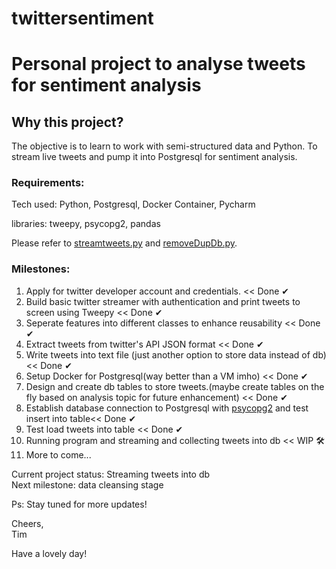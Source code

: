 # twittersentiment
<h1>Personal project to analyse tweets for sentiment analysis</h1>

<h2>Why this project?</h2>
<p>The objective is to learn to work with semi-structured data and Python. To stream live tweets and pump it into Postgresql for sentiment analysis. 

<h3>Requirements:</h3>
<p>Tech used: Python, Postgresql, Docker Container, Pycharm</p>
<p>libraries: tweepy, psycopg2, pandas</p>

Please refer to <a href="https://github.com/imtimwong/twittersentiment/blob/feature1/streamtweets.py">streamtweets.py</a> and <a href="https://github.com/imtimwong/twittersentiment/blob/master/removeDupDb.py">removeDupDb.py</a>.

<h3>Milestones:</h3> 
<ol>
<li>Apply for twitter developer account and credentials. << Done &#10004;</li>
<li>Build basic twitter streamer with authentication and print tweets to screen using Tweepy << Done &#10004;</li>
<li>Seperate features into different classes to enhance reusability << Done &#10004;</li>
<li>Extract tweets from twitter's API JSON format << Done &#10004;</li>
<li>Write tweets into text file (just another option to store data instead of db) << Done &#10004;</li>
<li>Setup Docker for Postgresql(way better than a VM imho) << Done &#10004;</li>
<li>Design and create db tables to store tweets.(maybe create tables on the fly based on analysis topic for future enhancement) << Done &#10004;</li>
<li>Establish database connection to Postgresql with <a href="http://initd.org/psycopg/docs/install.html">psycopg2</a> and test insert into table<< Done &#10004;</li>
<li>Test load tweets into table << Done &#10004;</li>
<li> Running program and streaming and collecting tweets into db << WIP &#128736;</li>
<li> More to come...</li>
</ol>

Current project status: Streaming tweets into db <br>
Next milestone: data cleansing stage

Ps: Stay tuned for more updates! 


Cheers,<br>
Tim

Have a lovely day! </p>
